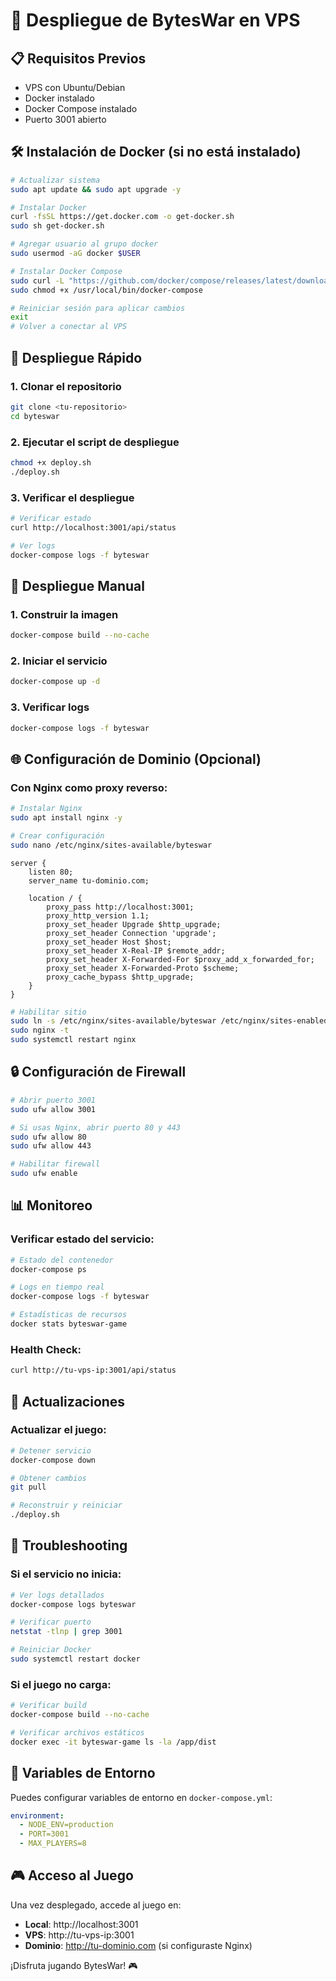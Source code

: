 # 🚀 Despliegue de BytesWar en VPS

## 📋 Requisitos Previos

- VPS con Ubuntu/Debian
- Docker instalado
- Docker Compose instalado
- Puerto 3001 abierto

## 🛠️ Instalación de Docker (si no está instalado)

```bash
# Actualizar sistema
sudo apt update && sudo apt upgrade -y

# Instalar Docker
curl -fsSL https://get.docker.com -o get-docker.sh
sudo sh get-docker.sh

# Agregar usuario al grupo docker
sudo usermod -aG docker $USER

# Instalar Docker Compose
sudo curl -L "https://github.com/docker/compose/releases/latest/download/docker-compose-$(uname -s)-$(uname -m)" -o /usr/local/bin/docker-compose
sudo chmod +x /usr/local/bin/docker-compose

# Reiniciar sesión para aplicar cambios
exit
# Volver a conectar al VPS
```

## 🚀 Despliegue Rápido

### 1. Clonar el repositorio
```bash
git clone <tu-repositorio>
cd byteswar
```

### 2. Ejecutar el script de despliegue
```bash
chmod +x deploy.sh
./deploy.sh
```

### 3. Verificar el despliegue
```bash
# Verificar estado
curl http://localhost:3001/api/status

# Ver logs
docker-compose logs -f byteswar
```

## 🔧 Despliegue Manual

### 1. Construir la imagen
```bash
docker-compose build --no-cache
```

### 2. Iniciar el servicio
```bash
docker-compose up -d
```

### 3. Verificar logs
```bash
docker-compose logs -f byteswar
```

## 🌐 Configuración de Dominio (Opcional)

### Con Nginx como proxy reverso:

```bash
# Instalar Nginx
sudo apt install nginx -y

# Crear configuración
sudo nano /etc/nginx/sites-available/byteswar
```

```nginx
server {
    listen 80;
    server_name tu-dominio.com;

    location / {
        proxy_pass http://localhost:3001;
        proxy_http_version 1.1;
        proxy_set_header Upgrade $http_upgrade;
        proxy_set_header Connection 'upgrade';
        proxy_set_header Host $host;
        proxy_set_header X-Real-IP $remote_addr;
        proxy_set_header X-Forwarded-For $proxy_add_x_forwarded_for;
        proxy_set_header X-Forwarded-Proto $scheme;
        proxy_cache_bypass $http_upgrade;
    }
}
```

```bash
# Habilitar sitio
sudo ln -s /etc/nginx/sites-available/byteswar /etc/nginx/sites-enabled/
sudo nginx -t
sudo systemctl restart nginx
```

## 🔒 Configuración de Firewall

```bash
# Abrir puerto 3001
sudo ufw allow 3001

# Si usas Nginx, abrir puerto 80 y 443
sudo ufw allow 80
sudo ufw allow 443

# Habilitar firewall
sudo ufw enable
```

## 📊 Monitoreo

### Verificar estado del servicio:
```bash
# Estado del contenedor
docker-compose ps

# Logs en tiempo real
docker-compose logs -f byteswar

# Estadísticas de recursos
docker stats byteswar-game
```

### Health Check:
```bash
curl http://tu-vps-ip:3001/api/status
```

## 🔄 Actualizaciones

### Actualizar el juego:
```bash
# Detener servicio
docker-compose down

# Obtener cambios
git pull

# Reconstruir y reiniciar
./deploy.sh
```

## 🐛 Troubleshooting

### Si el servicio no inicia:
```bash
# Ver logs detallados
docker-compose logs byteswar

# Verificar puerto
netstat -tlnp | grep 3001

# Reiniciar Docker
sudo systemctl restart docker
```

### Si el juego no carga:
```bash
# Verificar build
docker-compose build --no-cache

# Verificar archivos estáticos
docker exec -it byteswar-game ls -la /app/dist
```

## 📝 Variables de Entorno

Puedes configurar variables de entorno en `docker-compose.yml`:

```yaml
environment:
  - NODE_ENV=production
  - PORT=3001
  - MAX_PLAYERS=8
```

## 🎮 Acceso al Juego

Una vez desplegado, accede al juego en:
- **Local**: http://localhost:3001
- **VPS**: http://tu-vps-ip:3001
- **Dominio**: http://tu-dominio.com (si configuraste Nginx)

¡Disfruta jugando BytesWar! 🎮 